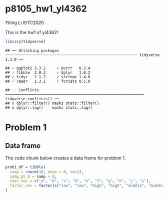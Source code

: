 p8105\_hw1\_yl4362
================
Yiting Li
9/17/2020

This is the hw1 of yl4362\!

``` r
library(tidyverse)
```

    ## ── Attaching packages ─────────────────────────────────────────────────────────── tidyverse 1.3.0 ──

    ## ✓ ggplot2 3.3.2     ✓ purrr   0.3.4
    ## ✓ tibble  3.0.3     ✓ dplyr   1.0.2
    ## ✓ tidyr   1.1.2     ✓ stringr 1.4.0
    ## ✓ readr   1.3.1     ✓ forcats 0.5.0

    ## ── Conflicts ────────────────────────────────────────────────────────────── tidyverse_conflicts() ──
    ## x dplyr::filter() masks stats::filter()
    ## x dplyr::lag()    masks stats::lag()

# Problem 1

## Data frame

The code chunk below creates a data frame for problem 1.

``` r
prob1_df = tibble(
  samp = rnorm(10, mean = 0, sd=1),
  samp_gt_0 = samp > 0,
  char_vec = c("a", "b", "c", "d", "e", "f", "g", "h", "j", "i"),
  factor_vec = factor(c("low", "low", "high", "high", "middle", "middle", "low", "high", "middle", "high"))
)
```
